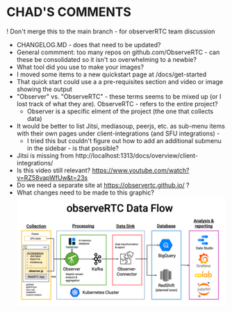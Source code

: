 CHAD'S COMMENTS
================

! Don't merge this to the main branch - for observerRTC team discussion

* CHANGELOG.MD - does that need to be updated?
* General commment: too many repos on github.com/ObserveRTC - can these be consolidated so it isn't so overwhelming to a newbie?
* What tool did you use to make your images?
* I moved some items to a new quickstart page at /docs/get-started
* That quick start could use a a pre-requisites section and video or image showing the output
* "Observer" vs. "ObserveRTC" - these terms seems to be mixed up (or I lost track of what they are). ObserveRTC - refers to the entire project?
  * Observer is a specific elment of the project (the one that collects data)
* It would be better to list Jitsi, mediasoup, peerjs, etc. as sub-menu items with their own pages under client-integrations (and SFU integrations)  -
  * I tried this but couldn't figure out how to add an additional submenu in the sidebar - is that possible?
* Jitsi is missing from http://localhost:1313/docs/overview/client-integrations/
* Is this video still relevant? https://www.youtube.com/watch?v=RZ58vapWfUw&t=23s
* Do we need a separate site at https://observertc.github.io/ ?
* What changes need to be made to this graphic? ![overview.png](overview.png)
